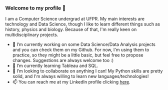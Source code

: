 ### Welcome to my profile 👋

<!--
**fernandakawasaki/fernandakawasaki** is a ✨ _special_ ✨ repository because its `README.md` (this file) appears on your GitHub profile.

Here are some ideas to get you started:

- 🔭 I’m currently working on ...
- 🌱 I’m currently learning ...
- 👯 I’m looking to collaborate on ...
- 🤔 I’m looking for help with ...
- 💬 Ask me about ...
- 📫 How to reach me: ...
- 😄 Pronouns: ...
- ⚡ Fun fact: ...
-->

I am a Computer Science undergrad at UFPR. My main interests are technology and Data Science, though I like to learn different things such as history, physics and biology. Because of that, I'm really keen on multidisciplinary projects.
- 🔭 I’m currently working on some Data Science/Data Analysis projects and you can check them on my Github. For now, I'm using them to practice, so they might be a little basic, but feel free to propose changes. Suggestions are always welcome too :)
- 🌱 I’m currently learning Tableau and SQL.
- 👯 I’m looking to collaborate on anything I can! My Python skills are pretty solid, and I'm always willing to learn new languages/technologies!
- 📫 You can reach me at my LinkedIn profile clicking [here](https://www.linkedin.com/in/fernandakawasaki/).

